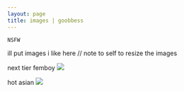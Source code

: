 ```yaml
---
layout: page
title: images | goobbess
---
```


```term
NSFW
```
ill put images i like here // note to self to resize the images

next tier femboy <img src="https://imgur.com/a/ikivsXs">

hot asian <img src="https://imgur.com/3hiUKaX">
